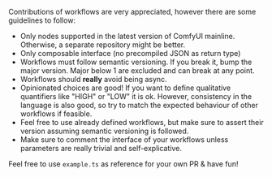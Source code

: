 Contributions of workflows are very appreciated, however there are some guidelines to follow:

- Only nodes supported in the latest version of ComfyUI mainline. Otherwise, a separate repository might be better.
- Only composable interface (no precompiled JSON as return type)
- Workflows must follow semantic versioning. If you break it, bump the major version. Major below 1 are excluded and can break at any point.
- Workflows should **really** avoid being async.
- Opinionated choices are good! If you want to define qualitative quantifiers like "HIGH" or "LOW" it is ok. However, consistency in the language is also good, so try to match the expected behaviour of other workflows if feasible.
- Feel free to use already defined workflows, but make sure to assert their version assuming semantic versioning is followed.
- Make sure to comment the interface of your workflows unless parameters are really trivial and self-explicative.

Feel free to use `example.ts` as reference for your own PR & have fun!
